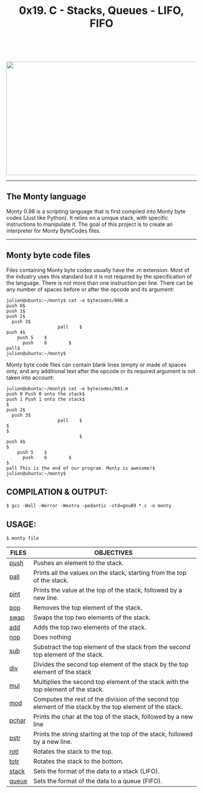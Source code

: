 <h1 align="center">0x19. C - Stacks, Queues - LIFO, FIFO</h1><br><br><br>
<p align="center">
<img width="650" height="300" src="https://images.spiceworks.com/800x400/wp-content/uploads/2023/05/19111912/Shutterstock_1919441732.jpg">
</p>

------------

## The Monty language
Monty 0.98 is a scripting language that is first compiled into Monty byte codes (Just like Python). It relies on a unique stack, with specific instructions to manipulate it. The goal of this project is to create an interpreter for Monty ByteCodes files.

-------------

## Monty byte code files

Files containing Monty byte codes usually have the .m extension. Most of the industry uses this standard but it is not required by the specification of the language. There is not more than one instruction per line. There can be any number of spaces before or after the opcode and its argument:

```
julien@ubuntu:~/monty$ cat -e bytecodes/000.m
push 0$
push 1$
push 2$
  push 3$
                   pall    $
push 4$
    push 5    $
      push    6        $
pall$
julien@ubuntu:~/monty$
```

Monty byte code files can contain blank lines (empty or made of spaces only, and any additional text after the opcode or its required argument is not taken into account:
```
julien@ubuntu:~/monty$ cat -e bytecodes/001.m
push 0 Push 0 onto the stack$
push 1 Push 1 onto the stack$
$
push 2$
  push 3$
                   pall    $
$
$
                           $
push 4$
$
    push 5    $
      push    6        $
$
pall This is the end of our program. Monty is awesome!$
julien@ubuntu:~/monty$
```

## COMPILATION & OUTPUT:
```
$ gcc -Wall -Werror -Wextra -pedantic -std=gnu89 *.c -o monty
```

## USAGE:
```
$ monty file
```

**FILES** | **OBJECTIVES**
---------- | ----------
[push](https://github.com/Lex9jar/monty/blob/main/opcode_func_1.c "Title") | Pushes an element to the stack.
[pall](https://github.com/Lex9jar/monty/blob/main/opcode_func_1.c "Title") | Prints all the values on the stack, starting from the top of the stack.
[pint](https://github.com/Lex9jar/monty/blob/main/opcode_func_1.c "Title") | Prints the value at the top of the stack, followed by a new line.
[pop](https://github.com/Lex9jar/monty/blob/main/opcode_func_1.c "Title") | Removes the top element of the stack.
[swap](https://github.com/Lex9jar/monty/blob/main/opcode_func_1.c "Title") | Swaps the top two elements of the stack.
[add](https://github.com/Lex9jar/monty/blob/main/opcode_func_2.c "Title") | Adds the top two elements of the stack.
[nop](https://github.com/Lex9jar/monty/blob/main/opcode_func_2.c "Title") | Does nothing
[sub](https://github.com/Lex9jar/monty/blob/main/opcode_func_2.c "Title") | Substract the top element of the stack from the second top element of the stack.
[div](https://github.com/Lex9jar/monty/blob/main/opcode_func_2.c "Title") | Divides the second top element of the stack by the top element of the stack
[mul](https://github.com/Lex9jar/monty/blob/main/opcode_func_2.c "Title") | Multiplies the second top element of the stack with the top element of the stack.
[mod](https://github.com/Lex9jar/monty/blob/main/opcode_func_3.c "Title") | Computes the rest of the division of the second top element of the stack by the top element of the stack.
[pchar](https://github.com/Lex9jar/monty/blob/main/opcode_func_3.c "Title") | Prints the char at the top of the stack, followed by a new line
[pstr](https://github.com/Lex9jar/monty/blob/main/opcode_func_3.c "Title") | Prints the string starting at the top of the stack, followed by a new line.
[rotl](https://github.com/Lex9jar/monty/blob/main/opcode_func_3.c "Title") | Rotates the stack to the top.
[totr](https://github.com/Lex9jar/monty/blob/main/opcode_func_3.c "Title") | Rotates the stack to the bottom.
[stack](https://github.com/Lex9jar/monty/blob/main/opcode_func_3.c "Title") | Sets the format of the data to a stack (LIFO).
[queue](https://github.com/Lex9jar/monty/blob/main/opcode_func_3.c "Title") | Sets the format of the data to a queue (FIFO).
